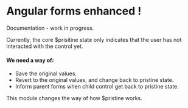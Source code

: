 Angular forms enhanced !
========================

Documentation - work in progress.

Currently, the core $prisitine state only indicates that the user has not interacted with the control yet.

#### We need a way of:
* Save the original values.
* Revert to the original values, and change back to pristine state.
* Inform parent forms when child control get back to pristine state.

This module changes the way of how $pristine works.

